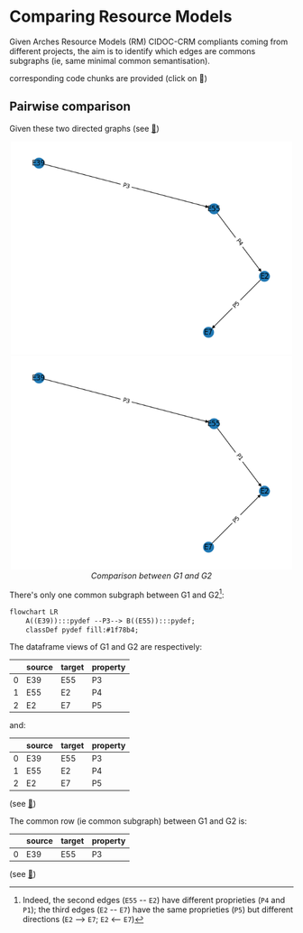 # Comparing Resource Models

Given Arches Resource Models (RM) CIDOC-CRM compliants coming from different projects, the aim is to identify which edges are commons subgraphs (ie, same minimal common semantisation).

corresponding code chunks are provided (click on 🐍)

## Pairwise comparison

Given these two directed graphs (see [🐍](https://github.com/achp-project/cultural-heritage/blob/7329f1e970a9e5ab3f217961e47bb743fe56d2dc/test-projects/ged_example_2.py#L7C1-L45))

<p align="center">
  <img alt="img-name" src="../www/rm-compar-g1.png" width="500">
  <img alt="img-name" src="../www/rm-compar-g2.png" width="500">
  <br>
    <em>Comparison between G1 and G2</em>
</p>

There's only one common subgraph between G1 and G2[^1]:

```mermaid
flowchart LR
    A((E39)):::pydef --P3--> B((E55)):::pydef;
	classDef pydef fill:#1f78b4;
```

The dataframe views of G1 and G2 are respectively:

|    | source   | target   | property   |
|---:|:---------|:---------|:-----------|
|  0 | E39      | E55      | P3         |
|  1 | E55      | E2       | P4         |
|  2 | E2       | E7       | P5         |

and:

|    | source   | target   | property   |
|---:|:---------|:---------|:-----------|
|  0 | E39      | E55      | P3         |
|  1 | E55      | E2       | P4         |
|  2 | E2       | E7       | P5         |

(see [🐍](https://github.com/achp-project/cultural-heritage/blob/7329f1e970a9e5ab3f217961e47bb743fe56d2dc/test-projects/ged_example_2.py#L47-L78
))

The common row (ie common subgraph) between G1 and G2 is:

|    | source   | target   | property   |
|---:|:---------|:---------|:-----------|
|  0 | E39      | E55      | P3         |

(see [🐍](https://github.com/achp-project/cultural-heritage/blob/7329f1e970a9e5ab3f217961e47bb743fe56d2dc/test-projects/ged_example_2.py#L81-L87
))


[^1]: Indeed, the second edges (`E55` -- `E2`) have different proprieties (`P4` and `P1`); the third edges (`E2` -- `E7`) have the same proprieties (`P5`) but different directions (`E2` --> `E7`; `E2` <-- `E7`)